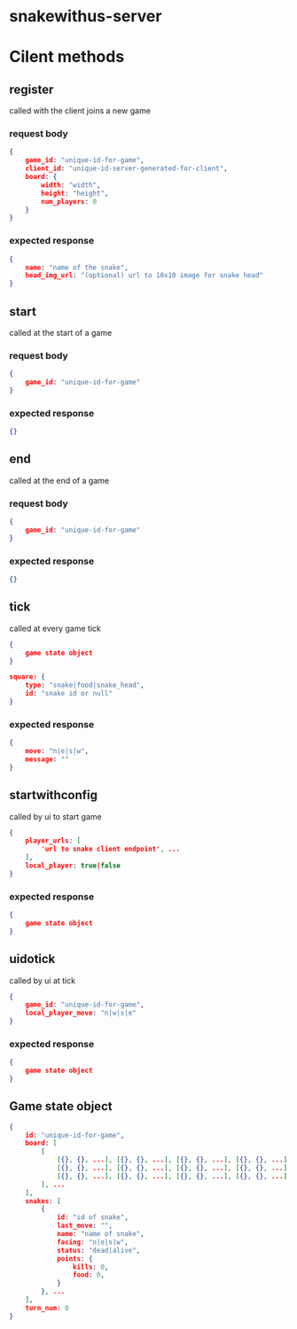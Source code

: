 snakewithus-server
==================

# Cilent methods

## register

called with the client joins a new game

### request body

```json
{
    game_id: "unique-id-for-game",
    client_id: "unique-id-server-generated-for-client",
    board: {
        width: "width",
        height: "height",
        num_players: 0
    }
}
```

### expected response

```json
{
    name: "name of the snake",
    head_img_url: "(optional) url to 10x10 image for snake head"
}
```

## start
called at the start of a game

### request body

```json
{
    game_id: "unique-id-for-game"
}
```

### expected response

```json
{}
```

## end
called at the end of a game

### request body

```json
{
    game_id: "unique-id-for-game"
}
```

### expected response

```json
{}
```

## tick
called at every game tick

```json
{
    game state object
}
```

```json
square: {
    type: "snake|food|snake_head",
    id: "snake id or null"
}
```

### expected response

```json
{
    move: "n|e|s|w",
    message: ""
}
```

## startwithconfig
called by ui to start game

```json
{
    player_urls: [
        'url to snake client endpoint', ...
    ],
    local_player: true|false
}
```

### expected response

```json
{
    game state object
}
```

## uidotick
called by ui at tick

```json
{
    game_id: "unique-id-for-game",
    local_player_move: "n|w|s|e"
}
```

### expected response
```json
{
    game state object
}
```

## Game state object
```json
{
    id: "unique-id-for-game",
    board: [
        [
            [{}, {}, ...], [{}, {}, ...], [{}, {}, ...], [{}, {}, ...], ...
            [{}, {}, ...], [{}, {}, ...], [{}, {}, ...], [{}, {}, ...], ...
            [{}, {}, ...], [{}, {}, ...], [{}, {}, ...], [{}, {}, ...], ...
        ], ...
    ],
    snakes: [
        {
            id: "id of snake",
            last_move: "",
            name: "name of snake",
            facing: "n|e|s|w",
            status: "dead|alive",
            points: {
                kills: 0,
                food: 0,
            }
        }, ...
    ],
    turn_num: 0
}
```
